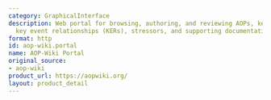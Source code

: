 ```yaml
---
category: GraphicalInterface
description: Web portal for browsing, authoring, and reviewing AOPs, key events (KEs),
  key event relationships (KERs), stressors, and supporting documentation
format: http
id: aop-wiki.portal
name: AOP-Wiki Portal
original_source:
- aop-wiki
product_url: https://aopwiki.org/
layout: product_detail
---
```

